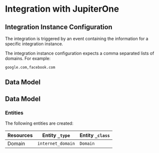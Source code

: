 # Integration with JupiterOne

## Integration Instance Configuration

The integration is triggered by an event containing the information for a
specific integration instance.

The integration instance configuration expects a comma separated lists of
domains. For example:

```
google.com,facebook.com
```

## Data Model

<!-- {J1_DOCUMENTATION_MARKER_START} -->
<!--
********************************************************************************
NOTE: ALL OF THE FOLLOWING DOCUMENTATION IS GENERATED USING THE
"j1-integration document" COMMAND. DO NOT EDIT BY HAND! PLEASE SEE THE DEVELOPER
DOCUMENTATION FOR USAGE INFORMATION:

https://github.com/JupiterOne/sdk/blob/master/docs/integrations/development.md
********************************************************************************
-->

## Data Model

### Entities

The following entities are created:

| Resources | Entity `_type`    | Entity `_class` |
| --------- | ----------------- | --------------- |
| Domain    | `internet_domain` | `Domain`        |

<!--
********************************************************************************
END OF GENERATED DOCUMENTATION AFTER BELOW MARKER
********************************************************************************
-->
<!-- {J1_DOCUMENTATION_MARKER_END} -->